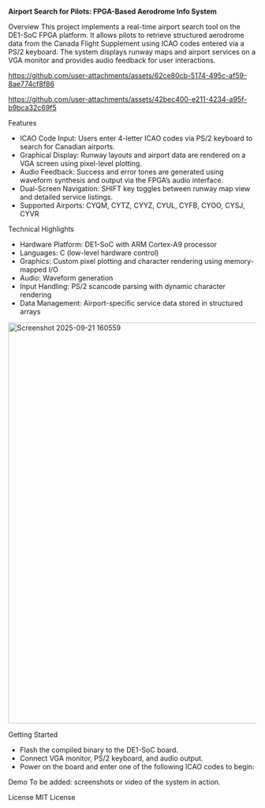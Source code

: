 **Airport Search for Pilots: FPGA-Based Aerodrome Info System**

Overview
This project implements a real-time airport search tool on the DE1-SoC FPGA platform. It allows pilots to retrieve structured aerodrome data from the Canada Flight Supplement using ICAO codes entered via a PS/2 keyboard. The system displays runway maps and airport services on a VGA monitor and provides audio feedback for user interactions.


https://github.com/user-attachments/assets/62ce80cb-5174-495c-af59-8ae774cf8f86



https://github.com/user-attachments/assets/42bec400-e211-4234-a95f-b9bca32c69f5




Features
- ICAO Code Input:
Users enter 4-letter ICAO codes via PS/2 keyboard to search for Canadian airports.
- Graphical Display:
Runway layouts and airport data are rendered on a VGA screen using pixel-level plotting.
- Audio Feedback:
Success and error tones are generated using waveform synthesis and output via the FPGA’s audio interface.
- Dual-Screen Navigation:
SHIFT key toggles between runway map view and detailed service listings.
- Supported Airports:
CYQM, CYTZ, CYYZ, CYUL, CYFB, CYOO, CYSJ, CYVR


Technical Highlights
- Hardware Platform: DE1-SoC with ARM Cortex-A9 processor
- Languages: C (low-level hardware control)
- Graphics: Custom pixel plotting and character rendering using memory-mapped I/O
- Audio: Waveform generation
- Input Handling: PS/2 scancode parsing with dynamic character rendering
- Data Management: Airport-specific service data stored in structured arrays

<img width="1133" height="812" alt="Screenshot 2025-09-21 160559" src="https://github.com/user-attachments/assets/bea00f6e-e97b-4a4d-8e00-a70beff38a18" />

Getting Started
- Flash the compiled binary to the DE1-SoC board.
- Connect VGA monitor, PS/2 keyboard, and audio output.
- Power on the board and enter one of the following ICAO codes to begin:

Demo
To be added: screenshots or video of the system in action.

License
MIT License
